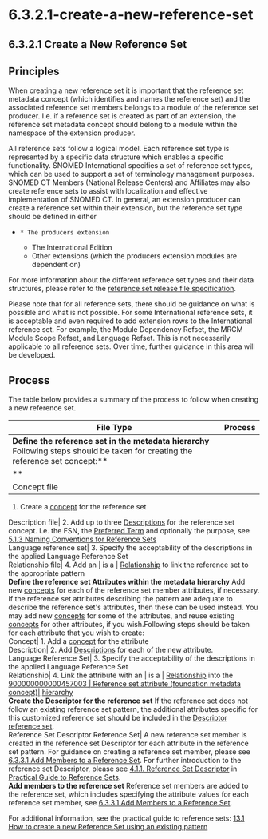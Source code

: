 # 6.3.2.1-create-a-new-reference-set

## 6.3.2.1 Create a New Reference Set

## Principles

When creating a new reference set it is important that the reference set metadata concept (which identifies and names the reference set) and the associated reference set members belongs to a module of the reference set producer. I.e. if a reference set is created as part of an extension, the reference set metadata concept should belong to a module within the namespace of the extension producer.

All reference sets follow a logical model. Each reference set type is represented by a specific data structure which enables a specific functionality. SNOMED International specifies a set of reference set types, which can be used to support a set of terminology management purposes. SNOMED CT Members (National Release Centers) and Affiliates may also create reference sets to assist with localization and effective implementation of SNOMED CT. In general, an extension producer can create a reference set within their extension, but the reference set type should be defined in either

* ```
  * The producers extension
  ```
  * The International Edition
  * Other extensions (which the producers extension modules are dependent on)

For more information about the different reference set types and their data structures, please refer to the [reference set release file specification](https://confluence.ihtsdotools.org/display/DOCRELFMT/5+Reference+Set+Release+Files+Specification).

Please note that for all reference sets, there should be guidance on what is possible and what is not possible. For some International reference sets, it is acceptable and even required to add extension rows to the International reference set. For example, the Module Dependency Refset, the MRCM Module Scope Refset, and Language Refset. This is not necessarily applicable to all reference sets. Over time, further guidance in this area will be developed.

## Process

The table below provides a summary of the process to follow when creating a new reference set.

| File Type                                                                                                                          | Process |
| ---------------------------------------------------------------------------------------------------------------------------------- | ------- |
| **Define the reference set in the metadata hierarchy** Following steps should be taken for creating the reference set concept:\*\* |         |
| \*\*                                                                                                                               |         |
| Concept file                                                                                                                       |         |

1. Create a [concept](https://confluence.ihtsdotools.org/display/DOCGLOSS/concept) for the reference set

Description file| 2. Add up to three [Descriptions](https://confluence.ihtsdotools.org/display/DOCGLOSS/Description) for the reference set concept. I.e. the FSN, the [Preferred Term](https://confluence.ihtsdotools.org/display/DOCGLOSS/Preferred+Term) and optionally the purpose, see [5.1.3 Naming Conventions for Reference Sets](https://confluence.ihtsdotools.org/display/DOCRELFMT/5.1.3+Naming+Conventions+for+Reference+Sets)\
Language reference set| 3. Specify the acceptability of the descriptions in the applied Language Reference Set\
Relationship file| 4. Add an | is a | [Relationship](https://confluence.ihtsdotools.org/display/DOCGLOSS/Relationship) to link the reference set to the appropriate pattern\
**Define the reference set Attributes within the metadata hierarchy** Add new [concepts](https://confluence.ihtsdotools.org/display/DOCGLOSS/concept) for each of the reference set member attributes, if necessary. If the reference set attributes describing the pattern are adequate to describe the reference set's attributes, then these can be used instead. You may add new [concepts](https://confluence.ihtsdotools.org/display/DOCGLOSS/concept) for some of the attributes, and reuse existing [concepts](https://confluence.ihtsdotools.org/display/DOCGLOSS/concept) for other attributes, if you wish.Following steps should be taken for each attribute that you wish to create:\
Concept| 1. Add a [concept](https://confluence.ihtsdotools.org/display/DOCGLOSS/concept) for the attribute\
Description| 2. Add [Descriptions](https://confluence.ihtsdotools.org/display/DOCGLOSS/Description) for each of the new attribute.\
Language Reference Set| 3. Specify the acceptability of the descriptions in the applied Language Reference Set\
Relationship| 4. Link the attribute with an | is a | [Relationship](https://confluence.ihtsdotools.org/display/DOCGLOSS/Relationship) into the [900000000000457003 | Reference set attribute (foundation metadata concept)|](http://snomed.info/id/900000000000457003) [hierarchy](https://confluence.ihtsdotools.org/display/DOCGLOSS/hierarchy)\
**Create the Descriptor for the reference set** If the reference set does not follow an existing reference set pattern, the additional attributes specific for this customized reference set should be included in the [Descriptor reference set](https://confluence.ihtsdotools.org/display/DOCRELFMT/5.1.2.+Extending+the+Basic+Reference+Set+Member+File+Format).\
Reference Set Descriptor Reference Set| A new reference set member is created in the reference set Descriptor for each attribute in the reference set pattern. For guidance on creating a reference set member, please see [6.3.3.1 Add Members to a Reference Set](../../../6%20reference-set-development/6.3%20development/6.3.2%20authoring-reference-sets/6.3.3.1-Add-Members-to-a-Reference-Set_59343436.html). For further introduction to the reference set Descriptor, please see [4.1.1. Reference Set Descriptor](../../../6%20reference-set-development/6.3%20development/6.3.2%20authoring-reference-sets/4.1.1.-Reference-Set-Descriptor_35985487.html) in [Practical Guide to Reference Sets](../../../6%20reference-set-development/6.3%20development/6.3.2%20authoring-reference-sets/Practical-Guide-to-Reference-Sets_31981849.html).\
**Add members to the reference set** Reference set members are added to the reference set, which includes specifying the attribute values for each reference set member, see [6.3.3.1 Add Members to a Reference Set](../../../6%20reference-set-development/6.3%20development/6.3.2%20authoring-reference-sets/6.3.3.1-Add-Members-to-a-Reference-Set_59343436.html).

For additional information, see the practical guide to reference sets: [13.1 How to create a new Reference Set using an existing pattern](../../../pages/createpage.action)
